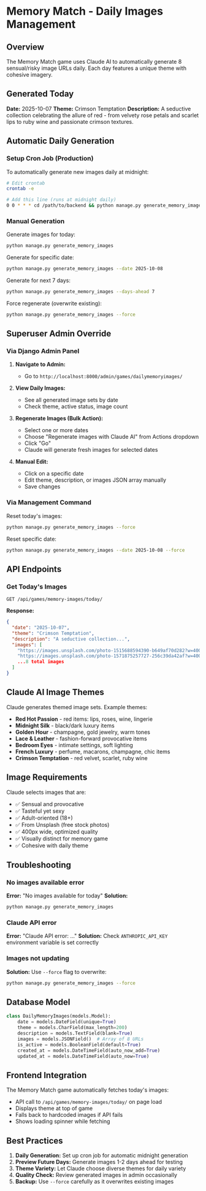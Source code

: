 # Memory Match - Daily Images Management

## Overview
The Memory Match game uses Claude AI to automatically generate 8 sensual/risky image URLs daily. Each day features a unique theme with cohesive imagery.

## Generated Today
**Date:** 2025-10-07
**Theme:** Crimson Temptation
**Description:** A seductive collection celebrating the allure of red - from velvety rose petals and scarlet lips to ruby wine and passionate crimson textures.

## Automatic Daily Generation

### Setup Cron Job (Production)
To automatically generate new images daily at midnight:

```bash
# Edit crontab
crontab -e

# Add this line (runs at midnight daily)
0 0 * * * cd /path/to/backend && python manage.py generate_memory_images
```

### Manual Generation
Generate images for today:
```bash
python manage.py generate_memory_images
```

Generate for specific date:
```bash
python manage.py generate_memory_images --date 2025-10-08
```

Generate for next 7 days:
```bash
python manage.py generate_memory_images --days-ahead 7
```

Force regenerate (overwrite existing):
```bash
python manage.py generate_memory_images --force
```

## Superuser Admin Override

### Via Django Admin Panel

1. **Navigate to Admin:**
   - Go to `http://localhost:8000/admin/games/dailymemoryimages/`

2. **View Daily Images:**
   - See all generated image sets by date
   - Check theme, active status, image count

3. **Regenerate Images (Bulk Action):**
   - Select one or more dates
   - Choose "Regenerate images with Claude AI" from Actions dropdown
   - Click "Go"
   - Claude will generate fresh images for selected dates

4. **Manual Edit:**
   - Click on a specific date
   - Edit theme, description, or images JSON array manually
   - Save changes

### Via Management Command

Reset today's images:
```bash
python manage.py generate_memory_images --force
```

Reset specific date:
```bash
python manage.py generate_memory_images --date 2025-10-08 --force
```

## API Endpoints

### Get Today's Images
```
GET /api/games/memory-images/today/
```

**Response:**
```json
{
  "date": "2025-10-07",
  "theme": "Crimson Temptation",
  "description": "A seductive collection...",
  "images": [
    "https://images.unsplash.com/photo-1515688594390-b649af70d282?w=400&q=80",
    "https://images.unsplash.com/photo-1571875257727-256c39da42af?w=400&q=80",
    ...8 total images
  ]
}
```

## Claude AI Image Themes

Claude generates themed image sets. Example themes:
- **Red Hot Passion** - red items: lips, roses, wine, lingerie
- **Midnight Silk** - black/dark luxury items
- **Golden Hour** - champagne, gold jewelry, warm tones
- **Lace & Leather** - fashion-forward provocative items
- **Bedroom Eyes** - intimate settings, soft lighting
- **French Luxury** - perfume, macarons, champagne, chic items
- **Crimson Temptation** - red velvet, scarlet, ruby wine

## Image Requirements

Claude selects images that are:
- ✅ Sensual and provocative
- ✅ Tasteful yet sexy
- ✅ Adult-oriented (18+)
- ✅ From Unsplash (free stock photos)
- ✅ 400px wide, optimized quality
- ✅ Visually distinct for memory game
- ✅ Cohesive with daily theme

## Troubleshooting

### No images available error
**Error:** "No images available for today"
**Solution:**
```bash
python manage.py generate_memory_images
```

### Claude API error
**Error:** "Claude API error: ..."
**Solution:** Check `ANTHROPIC_API_KEY` environment variable is set correctly

### Images not updating
**Solution:** Use `--force` flag to overwrite:
```bash
python manage.py generate_memory_images --force
```

## Database Model

```python
class DailyMemoryImages(models.Model):
    date = models.DateField(unique=True)
    theme = models.CharField(max_length=200)
    description = models.TextField(blank=True)
    images = models.JSONField()  # Array of 8 URLs
    is_active = models.BooleanField(default=True)
    created_at = models.DateTimeField(auto_now_add=True)
    updated_at = models.DateTimeField(auto_now=True)
```

## Frontend Integration

The Memory Match game automatically fetches today's images:
- API call to `/api/games/memory-images/today/` on page load
- Displays theme at top of game
- Falls back to hardcoded images if API fails
- Shows loading spinner while fetching

## Best Practices

1. **Daily Generation:** Set up cron job for automatic midnight generation
2. **Preview Future Days:** Generate images 1-2 days ahead for testing
3. **Theme Variety:** Let Claude choose diverse themes for daily variety
4. **Quality Check:** Review generated images in admin occasionally
5. **Backup:** Use `--force` carefully as it overwrites existing images
